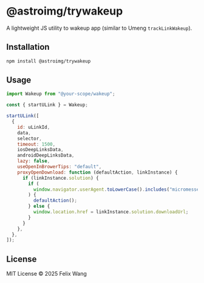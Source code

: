 # @astroimg/trywakeup

A lightweight JS utility to wakeup app (similar to Umeng `trackLinkWakeup`).

## Installation

```bash
npm install @astroimg/trywakeup
```

## Usage

```js
import Wakeup from "@your-scope/wakeup";

const { startULink } = Wakeup;

startULink([
  {
    id: uLinkId,
    data,
    selector,
    timeout: 1500,
    iosDeepLinksData,
    androidDeepLinksData,
    lazy: false,
    useOpenInBrowerTips: "default",
    proxyOpenDownload: function (defaultAction, linkInstance) {
      if (linkInstance.solution) {
        if (
          window.navigator.userAgent.toLowerCase().includes("micromessenger")
        ) {
          defaultAction();
        } else {
          window.location.href = linkInstance.solution.downloadUrl;
        }
      }
    },
  },
]);
```

## License

MIT License © 2025 Felix Wang
